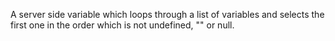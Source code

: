 A server side variable which loops through a list of variables and selects the first one in the order which is not undefined, "" or null.